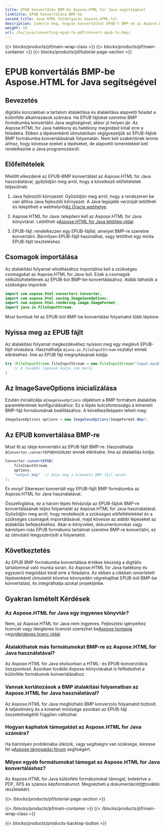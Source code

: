 ```yaml
---
title: EPUB konvertálás BMP-be Aspose.HTML for Java segítségével
linktitle: EPUB konvertálása BMP-be
second_title: Java HTML feldolgozás Aspose.HTML-lel
description: Ismerje meg, hogyan konvertálhat EPUB-t BMP-vé az Aspose.HTML for Java használatával. Lépésről lépésre útmutató a hatékony tartalomátalakításhoz.
weight: 10
url: /hu/java/converting-epub-to-pdf/convert-epub-to-bmp/
---
```


{{< blocks/products/pf/main-wrap-class >}}
{{< blocks/products/pf/main-container >}}
{{< blocks/products/pf/tutorial-page-section >}}

# EPUB konvertálás BMP-be Aspose.HTML for Java segítségével


## Bevezetés

digitális korszakban a tartalom átalakítása és átalakítása alapvető feladat a különféle alkalmazások számára. Ha EPUB fájlokat szeretne BMP formátumba konvertálni Java segítségével, akkor jó helyen jár. Az Aspose.HTML for Java hatékony és hatékony megoldást kínál erre a feladatra. Ebben a lépésenkénti útmutatóban végigvezetjük az EPUB-fájlok BMP formátumba konvertálásának folyamatán. Nem kell szakértőnek lennie ahhoz, hogy kövesse ezeket a lépéseket, de alapvető ismeretekkel kell rendelkeznie a Java programozásról.

## Előfeltételek

Mielőtt elkezdené az EPUB–BMP konvertálást az Aspose.HTML for Java használatával, győződjön meg arról, hogy a következő előfeltételek teljesülnek:

1.  Java fejlesztői környezet: Győződjön meg arról, hogy a rendszeren be van állítva Java fejlesztői környezet. A Java legújabb verzióját letöltheti és telepítheti a webhelyről[Az Oracle webhelye](https://www.oracle.com/java/technologies/javase-downloads.html).

2.  Aspose.HTML for Java: telepíteni kell az Aspose.HTML for Java könyvtárat. Letöltheti a[Aspose.HTML for Java letöltési oldal](https://releases.aspose.com/html/java/).

3. EPUB-fájl: rendelkezzen egy EPUB-fájllal, amelyet BMP-re szeretne konvertálni. Bármilyen EPUB-fájlt használhat, vagy letölthet egy minta EPUB-fájlt teszteléshez.

## Csomagok importálása

Az átalakítási folyamat elindításához importálnia kell a szükséges csomagokat az Aspose.HTML for Java-ból. Ezek a csomagok nélkülözhetetlenek az EPUB-ból BMP-be konvertálásához. Alább láthatók a szükséges importok:

```java
import com.aspose.html.converters.Converter;
import com.aspose.html.saving.ImageSaveOptions;
import com.aspose.html.rendering.image.ImageFormat;
import java.io.FileInputStream;
```

Most bontsuk fel az EPUB-ból BMP-be konvertálási folyamatot több lépésre.

## Nyissa meg az EPUB fájlt

 Az átalakítási folyamat megkezdéséhez nyisson meg egy meglévő EPUB-fájlt olvasásra. Használhatja a`java.io.FileInputStream` osztályt ennek eléréséhez. Íme az EPUB fájl megnyitásának kódja:

```java
try (FileInputStream fileInputStream = new FileInputStream("input.epub")) {
    // A további lépések kódja ide kerül
}
```

## Az ImageSaveOptions inicializálása

 Ezután inicializálja a`ImageSaveOptions` objektum a BMP formátum átalakítás paramétereinek konfigurálásához. Ez a lépés kulcsfontosságú a kimeneti BMP-fájl formátumának beállításához. A következőképpen teheti meg:

```java
ImageSaveOptions options = new ImageSaveOptions(ImageFormat.Bmp);
```

## Az EPUB konvertálása BMP-re

 Most itt az ideje konvertálni az EPUB fájlt BMP-re. Használhatja a`Converter.convertEPUB`módszer ennek elérésére. Íme az átalakítás kódja:

```java
Converter.convertEPUB(
    fileInputStream,
    options,
    "output.bmp"  // Adja meg a kimeneti BMP fájl nevét
);
```

És ennyi! Sikeresen konvertált egy EPUB-fájlt BMP formátumba az Aspose.HTML for Java használatával.

Összefoglalva, ez a három lépés felvázolja az EPUB-fájlok BMP-re konvertálásának teljes folyamatát az Aspose.HTML for Java használatával. Győződjön meg arról, hogy rendelkezik a szükséges előfeltételekkel és a szükséges csomagok importálásával, majd kövesse az alábbi lépéseket az átalakítás befejezéséhez. Akár e-könyveket, dokumentumokat vagy bármilyen más EPUB formátumú tartalmat szeretne BMP-re konvertálni, ez az útmutató leegyszerűsíti a folyamatot.

## Következtetés

Az EPUB BMP formátumba konvertálása értékes készség a digitális tartalommal való munka során. Az Aspose.HTML for Java hatékony és egyszerű megoldást kínál erre a feladatra. Az ebben a cikkben ismertetett lépésenkénti útmutatót követve könnyedén végrehajthat EPUB-ból BMP-be konvertálást, és integrálhatja azokat projektjeibe.

## Gyakran Ismételt Kérdések

### Az Aspose.HTML for Java egy ingyenes könyvtár?
Nem, az Aspose.HTML for Java nem ingyenes. Fejlesztési igényeihez licencet vagy ideiglenes licencet szerezhet be[Aspose honlapja](https://purchase.aspose.com/buy) vagy[ideiglenes licenc oldal](https://purchase.aspose.com/temporary-license/).

### Átalakíthatok más formátumokat BMP-re az Aspose.HTML for Java használatával?
Az Aspose.HTML for Java elsősorban a HTML- és EPUB-konverziókra összpontosít. Azonban további Aspose-könyvtárakat is felfedezhet a különféle formátumok konvertálásához.

### Vannak korlátozások a BMP átalakítási folyamatban az Aspose.HTML for Java használatával?
Az Aspose.HTML for Java megbízható BMP konverziós folyamatot biztosít. A teljesítmény és a kimenet minősége azonban az EPUB-fájl összetettségétől függően változhat.

### Hogyan kaphatok támogatást az Aspose.HTML for Java számára?
 Ha bármilyen problémába ütközik, vagy segítségre van szüksége, keresse fel a[Aspose támogatási fórum](https://forum.aspose.com/) segítségért.

### Milyen egyéb formátumokat támogat az Aspose.HTML for Java konvertáláshoz?
 Az Aspose.HTML for Java különféle formátumokat támogat, beleértve a PDF, XPS és számos képformátumot. Megnézheti a dokumentációt[itt](https://reference.aspose.com/html/java/)további részletekért.

{{< /blocks/products/pf/tutorial-page-section >}}

{{< /blocks/products/pf/main-container >}}
{{< /blocks/products/pf/main-wrap-class >}}

{{< blocks/products/products-backtop-button >}}
